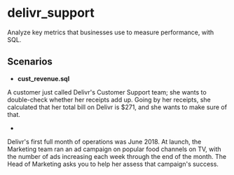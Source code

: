 # delivr_support
 Analyze key metrics that businesses use to measure performance, with SQL.
 
 ## Scenarios
 
 - **cust_revenue.sql**
 
 A customer just called Delivr's Customer Support team; she wants to double-check whether her receipts add up. Going by her receipts, she calculated that her total bill on Delivr is $271, and she wants to make sure of that.
 
 -
 
 Delivr's first full month of operations was June 2018. At launch, the Marketing team ran an ad campaign on popular food channels on TV, with the number of ads increasing each week through the end of the month. The Head of Marketing asks you to help her assess that campaign's success.


